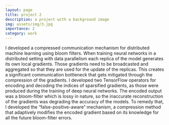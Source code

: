 ```yaml
---
layout: page
title: project 2
description: a project with a background image
img: assets/img/3.jpg
importance: 2
category: work
---
```


I developed a compressed communication mechanism for distributed machine learning using bloom filters. When training neural networks in a distributed setting with data parallelism each replica of the model generates its own local gradients. Those gradients need to be broadcasted and aggregated so that they are used for the update of the replicas. This creates a significant communication bottleneck that gets mitigated through the compression of the gradients. I developed two TensorFlow operators for encoding and decoding the indices of sparsified gradients, as those were produced during the training of deep neural networks. The encoded output was a bloom-filter which is lossy in nature, so the inaccurate reconstruction of the gradients was degrading the accuracy of the models. To remedy that, I developed the “false-positive-aware” mechanism, a compression method that adaptively modifies the encoded gradient based on its knowledge for all the future bloom-filter errors.
